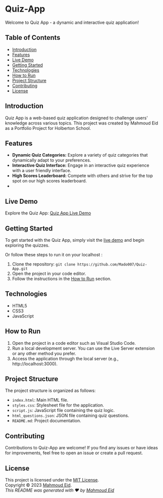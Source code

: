 # Quiz-App

Welcome to Quiz App - a dynamic and interactive quiz application!

## Table of Contents

- [Introduction](#introduction)
- [Features](#features)
- [Live Demo](#live-demo)
- [Getting Started](#getting-started)
- [Technologies](#technologies)
- [How to Run](#how-to-run)
- [Project Structure](#project-structure)
- [Contributing](#contributing)
- [License](#license)

## Introduction

Quiz App is a web-based quiz application designed to challenge users' knowledge across various topics. This project was created by Mahmoud Eid as a Portfolio Project for Holberton School.

## Features

- **Dynamic Quiz Categories:** Explore a variety of quiz categories that dynamically adapt to your preferences.
- **Interactive Quiz Interface:** Engage in an interactive quiz experience with a user friendly interface.
- **High Scores Leaderboard:** Compete with others and strive for the top spot on our high scores leaderboard.
- 
## Live Demo

Explore the Quiz App: [Quiz App Live Demo](https://mado007.github.io/Quiz-App/)

## Getting Started
To get started with the Quiz App, simply visit the [live demo](https://mado007.github.io/Quiz-App/) and begin exploring the quizzes.

Or follow these steps to run it on your localhost :

1. Clone the repository: `git clone https://github.com/Mado007/Quiz-App.git`
2. Open the project in your code editor.
3. Follow the instructions in the [How to Run](#how-to-run) section.

## Technologies

- HTML5
- CSS3
- JavaScript

## How to Run

1. Open the project in a code editor such as Visual Studio Code.
2. Run a local development server. You can use the Live Server extension or any other method you prefer.
3. Access the application through the local server (e.g., http://localhost:3000).

## Project Structure

The project structure is organized as follows:

- `index.html`: Main HTML file.
- `styles.css`: Stylesheet file for the application.
- `script.js`: JavaScript file containing the quiz logic.
- `html_questions.json`: JSON file containing quiz questions.
- `README.md`: Project documentation.

## Contributing

Contributions to Quiz-App are welcome! If you find any issues or have ideas for improvements, feel free to open an issue or create a pull request.

## License

This project is licensed under the [MIT License](https://rem.mit-license.org/).<br />
Copyright © 2023 [Mahmoud Eid](https://github.com/Mado007).<br />
_This README was generated with ❤️ by [Mahmoud Eid](https://github.com/Mado007)_

